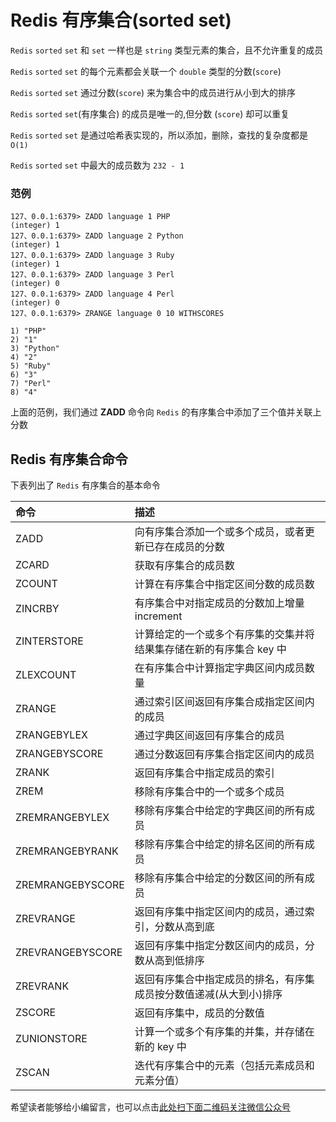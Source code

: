 # Redis 有序集合(sorted set) #

`Redis` `sorted` `set` 和 `set` 一样也是 `string` 类型元素的集合，且不允许重复的成员

`Redis` `sorted` `set` 的每个元素都会关联一个 `double` 类型的分数(`score`)

`Redis` `sorted` `set` 通过分数(`score`) 来为集合中的成员进行从小到大的排序

`Redis` `sorted` `set`(有序集合) 的成员是唯一的,但分数 (`score`) 却可以重复

`Redis` `sorted` `set` 是通过哈希表实现的，所以添加，删除，查找的复杂度都是`O(1)`

`Redis` `sorted` `set` 中最大的成员数为 `232 - 1`

### 范例 ###

```
127、0.0.1:6379> ZADD language 1 PHP
(integer) 1
127、0.0.1:6379> ZADD language 2 Python
(integer) 1
127、0.0.1:6379> ZADD language 3 Ruby
(integer) 1
127、0.0.1:6379> ZADD language 3 Perl
(integer) 0
127、0.0.1:6379> ZADD language 4 Perl
(integer) 0
127、0.0.1:6379> ZRANGE language 0 10 WITHSCORES

1) "PHP"
2) "1"
3) "Python"
4) "2"
5) "Ruby"
6) "3"
7) "Perl"
8) "4"
```

上面的范例，我们通过 **ZADD** 命令向 `Redis` 的有序集合中添加了三个值并关联上分数

## Redis 有序集合命令 ##

下表列出了 `Redis` 有序集合的基本命令

<table> 
 <thead> 
  <tr> 
   <th align="left">命令</th> 
   <th align="left">描述</th> 
  </tr> 
 </thead> 
 <tbody> 
  <tr> 
   <td align="left"><a rel="nofollow">ZADD</a></td> 
   <td align="left">向有序集合添加一个或多个成员，或者更新已存在成员的分数</td> 
  </tr> 
  <tr> 
   <td align="left"><a rel="nofollow">ZCARD</a></td> 
   <td align="left">获取有序集合的成员数</td> 
  </tr> 
  <tr> 
   <td align="left"><a rel="nofollow">ZCOUNT</a></td> 
   <td align="left">计算在有序集合中指定区间分数的成员数</td> 
  </tr> 
  <tr> 
   <td align="left"><a rel="nofollow">ZINCRBY</a></td> 
   <td align="left">有序集合中对指定成员的分数加上增量 increment</td> 
  </tr> 
  <tr> 
   <td align="left"><a rel="nofollow">ZINTERSTORE</a></td> 
   <td align="left">计算给定的一个或多个有序集的交集并将结果集存储在新的有序集合 key 中</td> 
  </tr> 
  <tr> 
   <td align="left"><a rel="nofollow">ZLEXCOUNT</a></td> 
   <td align="left">在有序集合中计算指定字典区间内成员数量</td> 
  </tr> 
  <tr> 
   <td align="left"><a rel="nofollow">ZRANGE</a></td> 
   <td align="left">通过索引区间返回有序集合成指定区间内的成员</td> 
  </tr> 
  <tr> 
   <td align="left"><a rel="nofollow">ZRANGEBYLEX</a></td> 
   <td align="left">通过字典区间返回有序集合的成员</td> 
  </tr> 
  <tr> 
   <td align="left"><a rel="nofollow">ZRANGEBYSCORE</a></td> 
   <td align="left">通过分数返回有序集合指定区间内的成员</td> 
  </tr> 
  <tr> 
   <td align="left"><a rel="nofollow">ZRANK</a></td> 
   <td align="left">返回有序集合中指定成员的索引</td> 
  </tr> 
  <tr> 
   <td align="left"><a rel="nofollow">ZREM</a></td> 
   <td align="left">移除有序集合中的一个或多个成员</td> 
  </tr> 
  <tr> 
   <td align="left"><a rel="nofollow">ZREMRANGEBYLEX</a></td> 
   <td align="left">移除有序集合中给定的字典区间的所有成员</td> 
  </tr> 
  <tr> 
   <td align="left"><a rel="nofollow">ZREMRANGEBYRANK</a></td> 
   <td align="left">移除有序集合中给定的排名区间的所有成员</td> 
  </tr> 
  <tr> 
   <td align="left"><a rel="nofollow">ZREMRANGEBYSCORE</a></td> 
   <td align="left">移除有序集合中给定的分数区间的所有成员</td> 
  </tr> 
  <tr> 
   <td align="left"><a rel="nofollow">ZREVRANGE</a></td> 
   <td align="left">返回有序集中指定区间内的成员，通过索引，分数从高到底</td> 
  </tr> 
  <tr> 
   <td align="left"><a rel="nofollow">ZREVRANGEBYSCORE</a></td> 
   <td align="left">返回有序集中指定分数区间内的成员，分数从高到低排序</td> 
  </tr> 
  <tr> 
   <td align="left"><a rel="nofollow">ZREVRANK</a></td> 
   <td align="left">返回有序集合中指定成员的排名，有序集成员按分数值递减(从大到小)排序</td> 
  </tr> 
  <tr> 
   <td align="left"><a rel="nofollow">ZSCORE</a></td> 
   <td align="left">返回有序集中，成员的分数值</td> 
  </tr> 
  <tr> 
   <td align="left"><a rel="nofollow">ZUNIONSTORE</a></td> 
   <td align="left">计算一个或多个有序集的并集，并存储在新的 key 中</td> 
  </tr> 
  <tr> 
   <td align="left"><a rel="nofollow">ZSCAN</a></td> 
   <td align="left">迭代有序集合中的元素（包括元素成员和元素分值）</td> 
  </tr> 
 </tbody> 
</table>


希望读者能够给小编留言，也可以点击[此处扫下面二维码关注微信公众号](https://www.ycbbs.vip/?p=28 "此处扫下面二维码关注微信公众号")